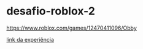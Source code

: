 # desafio-roblox-2
https://www.roblox.com/games/12470411096/Obby

[link da experiência](https://www.roblox.com/games/12470411096/Obby)
